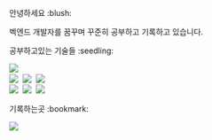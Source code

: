 <p>안녕하세요  :blush:</p>
<p> 벡엔드 개발자를 꿈꾸며 꾸준히 공부하고 기록하고 있습니다. </p>

<p> 공부하고있는 기술들  :seedling: </p>
<p>
  <img src="https://img.shields.io/badge/Java-ED8B00?style=for-the-badge&logo=openjdk&logoColor=white"/></a>&nbsp
  <br>
  <img src="https://img.shields.io/badge/Spring-6DB33F?style=for-the-badge&logo=Spring&logoColor=white"/></a>&nbsp
  <img src="https://img.shields.io/badge/SpringBoot-6DB33F?style=for-the-badge&logo=SpringBoot&logoColor=white"/></a>&nbsp 
  <img src="https://img.shields.io/badge/SpringSecurity-6DB33F?style=for-the-badge&logo=SpringSecurity&logoColor=white"/></a>&nbsp 
  <br>
  <img src="https://img.shields.io/badge/Mysql-E6B91E?style=for-the-badge&logo=MySql&logoColor=white"/></a>&nbsp 
  <img src="https://img.shields.io/badge/AWS-232F3E?style=for-the-badge&logo=AmazonAWS&logoColor=white"/></a>&nbsp 
  <img src="https://img.shields.io/badge/Docker-2496ED?style=for-the-badge&logo=Docker&logoColor=white"/></a>&nbsp 
</p>

<p> 기록하는곳  :bookmark: </p>
<p>
  <a href="https://be-lee.tistory.com/"><img src="https://img.shields.io/badge/Blog-FF5041?style=for-the-badge&logo=Tistory&logoColor=white&link=https://be-lee.tistory.com/"/></a>&nbsp
</p>
